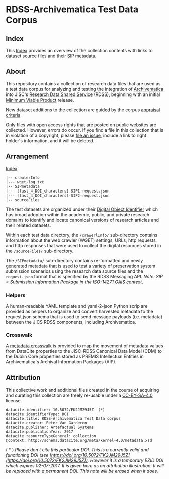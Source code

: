 # RDSS-Archivematica Test Data Corpus

## Index
This [Index](INDEX.md) provides an overview of the collection contents with links to dataset source files and their SIP metadata.

## About
This repository contains a collection of research data files that are used as a test data corpus for analyzing and testing the integration of [Archivematica](https://archivematica.org) into JISC's [Research Data Shared Service](https://www.jisc.ac.uk/rd/projects/research-data-shared-service) (RDSS), beginning with an initial [Minimum Viable Product](about-rdss-mvp.md) release.

New dataset additions to the collection are guided by the corpus [appraisal criteria](crosswalk-datacite-rdss-am.md).

Only files with open access rights that are posted on public websites are collected. However, errors do occur. If you find a file in this collection that is in violation of a copyright, please [file an issue](https://github.com/artefactual-labs/rdss-archivematica-test-data-corpus/issues), include a link to right holder's information, and it will be deleted.

## Arrangement
[Index](INDEX.md)
```|- DOI
|-- crawlerInfo
|--- wget-log.txt
|-- SIPmetadata
|--- [last_4_DOI_characters]-SIP1-request.json
|--- [last_4_DOI_characters]-SIP2-request.json
|-- sourceFiles
```
The test datasets are organized under their [Digital Object Identifier](http://www.doi.org/) which has broad adoption within the academic, public, and private research domains to identify and locate canonical versions of research articles and their related datasets.

Within each test data directory, the `/crawerlInfo/` sub-directory contains information about the web crawler (WGET) settings, URLs, http requests, and http responses that were used to collect the digital resources stored in the `/sourceFiles/` sub-directory.

The `/SIPmetadata/` sub-directory contains re-formatted and newly generated metadata that is used to test a variety of preservation system submission scenarios using the research data source files and the `request.json` format that is specified by the RDSS Messaging API. *Note: SIP = Submission Information Package in the [ISO-14271 OAIS context](https://en.wikipedia.org/wiki/Open_Archival_Information_System)*.

### Helpers
A human-readable YAML template and yaml-2-json Python scrip are provided as helpers to organize and convert harvested metadata to the request.json schema that is used to send message payloads (i.e. metadata) between the JICS RDSS components, including Archivematica.

### Crosswalk
A [metadata crosswalk](crosswalk-datacite-rdss-am.md) is provided to map the movement of metadata values from DataCite properties to the JISC-RDSS Canonical Data Model (CDM) to the Dublin Core properties stored as PREMIS Intellectual Entities in Archivematica's Archival Information Packages (AIP).

## Attribution
This collective work and additional files created in the course of acquiring and curating this collection are freely re-usable under a [CC-BY-SA-4.0](https://creativecommons.org/licenses/by-sa/4.0/legalcode) license.

```
datacite.identifier: 10.5072/FK2JM29J5Z  (*)
datacite.identifierType: DOI
datacite.title: RDSS-Archivematica Test Data corpus
datacite.creator: Peter Van Garderen
datacite.publisher: Artefactual Systems
datacite.publicationYear: 2017
datacite.resourceTypeGeneral: collection
@context: http://schema.datacite.org/meta/kernel-4.0/metadata.xsd
```
( * ) _Please don't cite this particular DOI. This is a currently valid and functioning DOI (see [https://doi.org/10.5072/FK2JM29J5Z](https://doi.org/10.5072/FK2JM29J5Z)). However it is a temporary EZID DOI which expires 02-07-2017. It is given here as an attribution illustration. It will be replaced with a permanent DOI. This note will be erased when it does._
